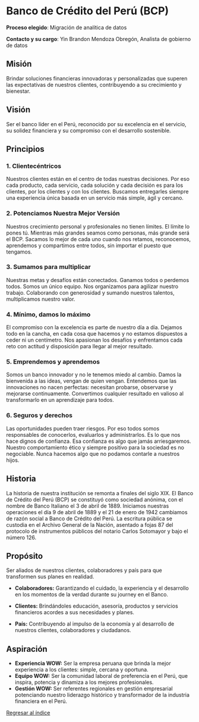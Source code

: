 # Banco de Crédito del Perú (BCP)

**Proceso elegido**: Migración de analítica de datos

**Contacto y su cargo**: Yin Brandon Mendoza Obregón, Analista de gobierno de datos

## Misión 

Brindar soluciones financieras innovadoras y personalizadas que superen las expectativas de nuestros clientes, contribuyendo a su crecimiento y bienestar.

## Visión 

Ser el banco líder en el Perú, reconocido por su excelencia en el servicio, su solidez financiera y su compromiso con el desarrollo sostenible.

## Principios

### 1. Clientecéntricos
Nuestros clientes están en el centro de todas nuestras decisiones. Por eso cada producto, cada servicio, cada solución y cada decisión es para los clientes, por los clientes y con los clientes. Buscamos entregarles siempre una experiencia única basada en un servicio más simple, ágil y cercano.
### 2. Potenciamos Nuestra Mejor Versión
Nuestros crecimiento personal y profesionales no tienen límites. El límite lo pones tú. Mientras más grandes seamos como personas, más grande será el BCP. Sacamos lo mejor de cada uno cuando nos retamos, reconocemos, aprendemos y compartimos entre todos, sin importar el puesto que tengamos.
### 3. Sumamos para multiplicar
Nuestras metas y desafíos están conectados. Ganamos todos o perdemos todos. Somos un único equipo. Nos organizamos para agilizar nuestro trabajo. Colaborando con generosidad y sumando nuestros talentos, multiplicamos nuestro valor.
### 4. Mínimo, damos lo máximo
El compromiso con la excelencia es parte de nuestro día a día. Dejamos todo en la cancha, en cada cosa que hacemos y no estamos dispuestos a ceder ni un centímetro. Nos apasionan los desafíos y enfrentamos cada reto con actitud y disposición para llegar al mejor resultado.
### 5. Emprendemos y aprendemos
Somos un banco innovador y no le tenemos miedo al cambio. Damos la bienvenida a las ideas, vengan de quien vengan. Entendemos que las innovaciones no nacen perfectas: necesitan probarse, observarse y mejorarse continuamente. Convertimos cualquier resultado en valioso al transformarlo en un aprendizaje para todos.
### 6. Seguros y derechos
Las oportunidades pueden traer riesgos. Por eso todos somos responsables de conocerlos, evaluarlos y administrarlos. Es lo que nos hace dignos de confianza. Esa confianza es algo que jamás arriesgaremos. Nuestro comportamiento ético y siempre positivo para la sociedad es no negociable. Nunca hacemos algo que no podamos contarle a nuestros hijos.

## Historia

La historia de nuestra institución se remonta a finales del siglo XIX. El Banco de Crédito del Perú (BCP) se constituyó como sociedad anónima, con el nombre de Banco Italiano el 3 de abril de 1889. Iniciamos nuestras operaciones el día 9 de abril de 1889 y el 21 de enero de 1942 cambiamos de razón social a Banco de Crédito del Perú. La escritura pública se custodia en el Archivo General de la Nación, asentado a fojas 87 del protocolo de instrumentos públicos del notario Carlos Sotomayor y bajo el número 126.

## Propósito 

Ser aliados de nuestros clientes, colaboradores y país para que transformen sus planes en realidad.

* **Colaboradores:** Garantizando el cuidado, la experiencia y el desarrollo en los momentos de la verdad durante su journey en el Banco.

* **Clientes:** Brindándoles educación, asesoría, productos y servicios financieros acordes a sus necesidades y planes.
* **País:** Contribuyendo al impulso de la economía y al desarrollo de nuestros clientes, colaboradores y ciudadanos.

## Aspiración

* **Experiencia WOW:** Ser la empresa peruana que brinda la mejor experiencia a los clientes: simple, cercana y oportuna.
* **Equipo WOW:** Ser la comunidad laboral de preferencia en el Perú, que inspira, potencia y dinamiza a los mejores profesionales.
* **Gestión WOW:** Ser referentes regionales en gestión empresarial potenciando nuestro liderazgo histórico y transformador de la industria financiera en el Perú.

[Regresar al índice](../README.md)